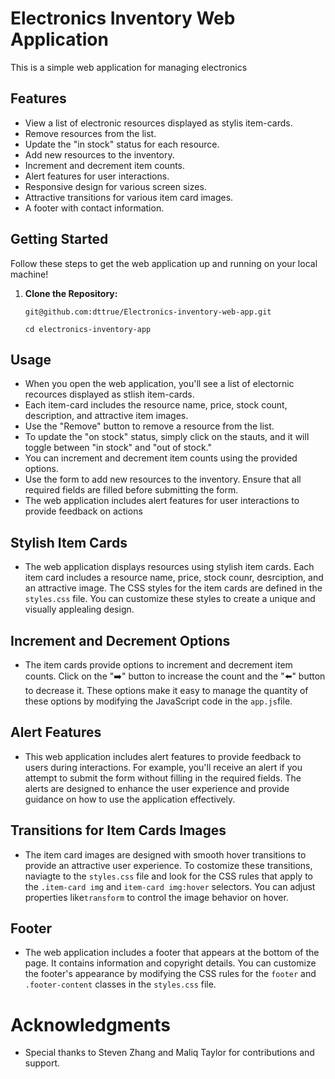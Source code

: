 # Electronics Inventory Web Application


This is a simple web application for managing electronics

## Features

- View a list of electronic resources displayed as stylis item-cards.
- Remove resources from the list.
- Update the "in stock" status for each resource.
- Add new resources to the inventory.
- Increment and decrement item counts.
- Alert features for user interactions.
- Responsive design for various screen sizes.
- Attractive transitions for various item card images.
- A footer with contact information.

## Getting Started

Follow these steps to get the web application up and running on your local machine!

1. **Clone the Repository:**

   ```Terminal
   git@github.com:dttrue/Electronics-inventory-web-app.git

   cd electronics-inventory-app 
   ```
## Usage

- When you open the web application, you'll see a list of electornic recources displayed as stlish item-cards.
- Each item-card includes the resource name, price, stock count, description, and attractive item images.
- Use the "Remove" button to remove a resource from the list.
- To update the "on stock" status, simply click on the stauts, and it will toggle between "in stock" and "out of stock."
- You can increment and decrement item counts using the provided options.
- Use the form to add new resources to the inventory. Ensure that all required fields are filled before submitting the form.
- The web application includes alert features for user interactions to provide feedback on actions

## Stylish Item Cards

- The web application displays resources using stylish item cards. Each item card includes a resource name, price, stock counr, desrciption, and an attractive image. The CSS styles for the item cards are defined in the `styles.css` file. You can customize these styles to create a unique and visually applealing design.

## Increment and Decrement Options

- The item cards provide options to increment and decrement item counts. Click on the "➡️" button to increase the count and the "⬅️" button to decrease it. These options make it easy to manage the quantity of these options by modifying the JavaScript code in the `app.js`file.

## Alert Features 

- This web application includes alert features to provide feedback to users during interactions. For example, you'll receive an alert if you attempt to submit the form without filling in the required fields. The alerts are designed to enhance the user experience and provide guidance on how to use the application effectively.

## Transitions for Item Cards Images

- The item card images are designed with smooth hover transitions to provide an attractive user experience. To costomize these transitions, naviagte to the `styles.css` file and look for the CSS rules that apply to the `.item-card img` and `item-card img:hover` selectors. You can adjust properties like`transform` to control the image behavior on hover.

## Footer 

- The web application includes a footer that appears at the bottom of the page. It contains information and copyright details. You can customize the footer's appearance by modifying the CSS rules for the `footer` and `.footer-content` classes in the `styles.css` file.

# Acknowledgments

- Special thanks to Steven Zhang and Maliq Taylor for contributions and support.